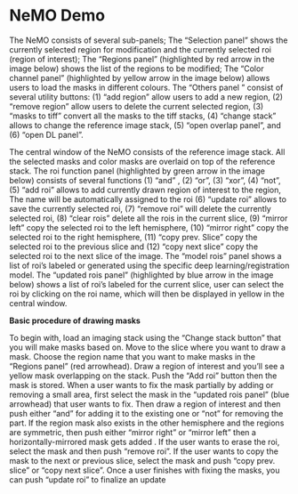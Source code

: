 # NeMO Demo
The NeMO consists of several sub-panels; The “Selection panel” shows the currently selected region for modification 
and the currently selected roi (region of interest); The “Regions panel” (highlighted  by red arrow in the image below) 
shows the list of the regions to be modified; The “Color channel panel” (highlighted  by yellow arrow in the image below) 
allows users to load the masks in different colours. The “Others panel ” consist of several utility buttons: (1) “add region” allow users to add a new region, (2) “remove region” allow users to delete the current selected region, (3) “masks to tiff” convert all the masks to the tiff stacks, (4) “change stack” allows to change the reference image stack, (5) “open overlap panel”, and (6) “open DL panel”.

The central window of the NeMO consists of the reference image stack. All the selected masks and color masks are overlaid on 
top of the reference stack. The roi function panel (highlighted by green arrow in the image below) consists of several functions 
(1) “and” , (2) “or”, (3) “xor”, (4) “not”, (5) “add roi” allows to add currently drawn region of interest to the region, 
The name will be automatically assigned to the roi  (6) “update roi” allows to save the currently selected roi, 
(7) “remove roi” will delete the currently selected roi, (8) “clear rois” delete all the rois in the current slice, 
(9) “mirror left” copy the selected roi to the left hemisphere, (10) “mirror right” copy the selected roi to the right hemisphere, 
(11) “copy prev. Slice” copy the selected roi to the previous slice and (12) “copy next slice” copy the selected roi to the next slice of the image. 
The “model rois” panel shows a list of roi’s labeled or generated using the specific deep learning/registration model. 
The “updated rois panel” (highlighted by blue arrow in the image below) shows a list of roi’s labeled for the current slice,
user can select the roi by clicking on the roi name, which will then be displayed in yellow in the central window.


**Basic procedure of drawing masks**

To begin with, load an imaging stack using the “Change stack button” that you will make masks based on. Move to the slice where you want to draw a mask. Choose the region name that you want to make masks in the “Regions panel” (red arrowhead).
Draw a region of interest and you’ll see a yellow mask overlapping on the stack. Push the “Add roi” button then the mask is stored. 
When a user wants to fix the mask partially by adding or removing a small area, first select the mask in the “updated rois panel” (blue arrowhead) that user wants to fix. Then draw a region of interest and then push either “and” for adding it to the existing one or “not” for removing the part.
If the region mask also exists in the other hemisphere and the regions are symmetric, then push either “mirror right” or “mirror left” then a horizontally-mirrored mask gets added .
If the user wants to erase the roi, select the mask and then push “remove roi”.
If the user wants to copy the mask to the next or previous slice, select the mask and push “copy prev. slice” or “copy next slice”. 
Once a user finishes with fixing the masks, you can push “update roi” to finalize an update


